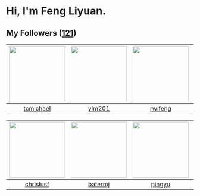 # Hi, I'm Feng Liyuan.

## My Followers ([121](https://github.com/SunRunAway?tab=followers))

| <img src="https://avatars.githubusercontent.com/u/1506474?v=4" width="150" height="150" /> | <img src="https://avatars.githubusercontent.com/u/588162?v=4" width="150" height="150" /> | <img src="https://avatars.githubusercontent.com/u/1814146?v=4" width="150" height="150" /> | <img src="https://avatars.githubusercontent.com/u/5827851?v=4" width="150" height="150" /> |
| :----------------------------------------------------------------------------------------: | :---------------------------------------------------------------------------------------: | :----------------------------------------------------------------------------------------: | :----------------------------------------------------------------------------------------: |
|                          [tcmichael](https://github.com/tcmichael)                         |                            [ylm201](https://github.com/ylm201)                            |                            [rwifeng](https://github.com/rwifeng)                           |                          [sarahsumm](https://github.com/sarahsumm)                         |

| <img src="https://avatars.githubusercontent.com/u/1543151?v=4" width="150" height="150" /> | <img src="https://avatars.githubusercontent.com/u/250445?v=4" width="150" height="150" /> | <img src="https://avatars.githubusercontent.com/u/1907938?v=4" width="150" height="150" /> | <img src="https://avatars.githubusercontent.com/u/3069493?v=4" width="150" height="150" /> |
| :----------------------------------------------------------------------------------------: | :---------------------------------------------------------------------------------------: | :----------------------------------------------------------------------------------------: | :----------------------------------------------------------------------------------------: |
|                          [chrislusf](https://github.com/chrislusf)                         |                           [batermj](https://github.com/batermj)                           |                             [pingyu](https://github.com/pingyu)                            |                             [hkjang](https://github.com/hkjang)                            |